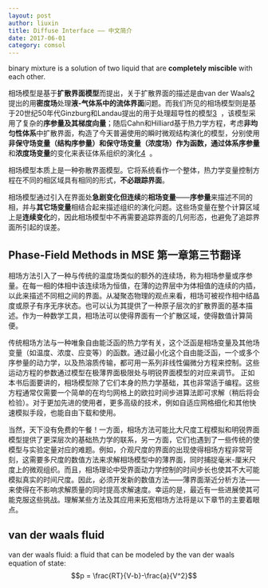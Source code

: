 ```yaml
---
layout: post
author: liuxin
title: Diffuse Interface —— 中文简介  
date: 2017-06-01
category: comsol
---
```


binary mixture is a solution of two liquid that are **completely miscible** with each other.

相场模型是基于**扩散界面模型**而提出，关于扩散界面的描述是由van der Waals[2]()  提出的用**密度场**处理**液-气体系中的流体界面**问题。而我们所见的相场模型则是基于20世纪50年代Ginzburg和Landau提出的用于处理超导性的模型[3]()  ，该模型采用了复杂的**序参量及其梯度向量**；随后Cahn和Hilliard基于热力学方程，考虑**非均匀性体系**中扩散界面，构造了今天普遍使用的瞬时微观结构演化的模型，分别使用**非保守场变量（结构序参量）**和**保守场变量（浓度场）**作为函数，通过**体系序参量**和**浓度场变量**的变化来表征体系组织的演化[4]()  。

相场模型本质上是一种弥散界面模型。它将系统看作一个整体，热力学变量控制方程在不同的相区域具有相同的形式，**不必跟踪界面**。

相场模型通过引入在界面处**急剧变化但连续**的**相场变量**——**序参量**来描述不同的相，并与**其它场变量**相结合起来描述组织的演化问题。这些场变量在整个计算区域上是**连续变化**的，因此相场模型中不再需要追踪界面的几何形态，也避免了追踪界面所引起的误差。

## Phase-Field Methods in MSE 第一章第三节翻译
相场方法引入了一种与传统的温度场类似的额外的连续场，称为相场参量或序参量。在每一相的体相中该连续场为恒值，在薄的边界层中为体相值的连续的内插，以此来描述不同相之间的界面。从凝聚态物理的观点来看，相场可被视作相中结晶度或原子有序无序状态。也可以认为其提供了一种原子层次的扩散界面的基本描述。作为一种数学工具，相场法可以使得界面有一个扩散区域，使得数值计算简便。

传统相场方法与一种唯象自由能泛函的热力学有关，这个泛函是相场变量及其他场变量（如温度、浓度、应变等）的函数。通过最小化这个自由能泛函，一个或多个序参量的动力学，以及热溶质传输，都可用一系列非线性偏微分方程来控制。这些运动方程的参数通过模型在极薄界面极限处与明锐界面模型的对应来调节。
正如本书后面要讲的，相场模型除了它们本身的热力学基础，其也非常适于编程。这些方程通常仅需要一个简单的在均匀网格上的欧拉时间步进算法即可求解（稍后将会检验）。对于更加先进的使用者，更多高级的技术，例如自适应网格细化和其他快速模拟手段，也能自由下载和使用。

当然，天下没有免费的午餐！一方面，相场方法可能比大尺度工程模拟和明锐界面模型提供了更深层次的基础热力学的联系，另一方面，它们也遇到了一些传统的使模型与实验定量对应的难题。例如，介观尺度的界面的出现使得相场方程非常苛刻，这需要多尺度的数值方法来求解相场模型中的薄界面，同时捕捉毫米-厘米尺度上的微观组织。而且，相场理论中受界面动力学控制的时间步长也使其不大可能模拟真实的时间尺度。因此，必须开发新的数值方法——薄界面渐近分析方法——来使得在不影响求解质量的同时提高求解速度。幸运的是，最近有一些进展使其可能克服这些挑战。理解某些方法及其应用来拓宽相场方法将是以下章节的主要着眼点。

## van der waals fluid
van der waals fluid: a fluid that can be modeled by the van der waals equation of state: 
$$p = \frac{RT}{V-b}-\frac{a}{V^2}$$

